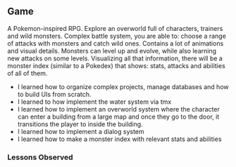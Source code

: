 ## Game

A Pokemon-inspired RPG. Explore an overworld full of characters, trainers and wild monsters. Complex battle system, you are able to: choose a range of attacks with monsters and catch wild ones. Contains a lot of animations and visual details. Monsters can level up and evolve, while also learning new attacks on some levels. Visualizing all that information, there will be a monster index (similar to a Pokedex) that shows: stats, attacks and abilities of all of them.

- I learned how to organize complex projects, manage databases and how to build UIs from scratch.
- I learned to how implement the water system via tmx
- I learned how to implement an overworld system where the character can enter a building from a large map and once they go to the door, it transitions the player to inside the building.
- I learned how to implement a dialog system
- I learned how to make a monster index with relevant stats and abilities

### Lessons Observed

